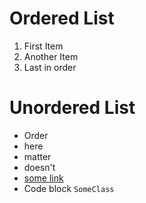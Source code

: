 # Ordered List
1. First Item
2. Another Item
3. Last in order

# Unordered List
- Order
- here
- matter
- doesn't
- [some link](https://angular.dev)
- Code block `SomeClass`